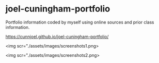 # joel-cuningham-portfolio

Portfolio information coded by myself using online sources and prior class information.

https://cunnjoel.github.io/joel-cuningham-portfolio/

<img scr="./assets/images/screenshots1.png>

<img scr="./assets/images/screenshots2.png>